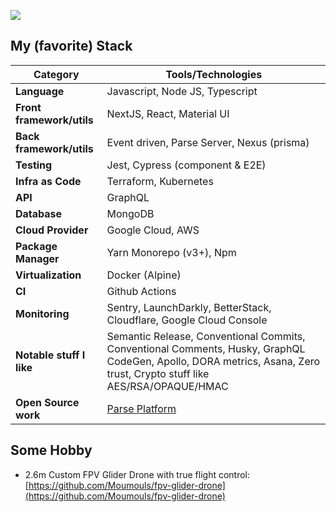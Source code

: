 ![](https://media.giphy.com/media/enqnZjh7ydrefjR1YO/giphy.gif)
## My (favorite) Stack

| **Category**               | **Tools/Technologies**                                           |
|----------------------------|-----------------------------------------------------------------|
| **Language**               | Javascript, Node JS, Typescript                                  |
| **Front framework/utils**  | NextJS, React, Material UI                                       |
| **Back framework/utils**   | Event driven, Parse Server, Nexus (prisma)                       |
| **Testing**                | Jest, Cypress (component & E2E)                                  |
| **Infra as Code**          | Terraform, Kubernetes                                           |
| **API**                    | GraphQL                                                        |
| **Database**               | MongoDB                                                        |
| **Cloud Provider**         | Google Cloud, AWS                                              |
| **Package Manager**        | Yarn Monorepo (v3+), Npm                                        |
| **Virtualization**         | Docker (Alpine)                                                 |
| **CI**                     | Github Actions                                                 |
| **Monitoring**             | Sentry, LaunchDarkly, BetterStack, Cloudflare, Google Cloud Console |
| **Notable stuff I like**   | Semantic Release, Conventional Commits, Conventional Comments, Husky, GraphQL CodeGen, Apollo, DORA metrics, Asana, Zero trust, Crypto stuff like AES/RSA/OPAQUE/HMAC |
| **Open Source work**       | [Parse Platform](https://parseplatform.org/)                     |

## Some Hobby
- 2.6m Custom FPV Glider Drone with true flight control: [https://github.com/Moumouls/fpv-glider-drone](https://github.com/Moumouls/fpv-glider-drone)

